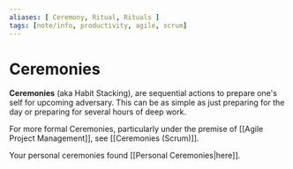 ```yaml
---
aliases: [ Ceremony, Ritual, Rituals ]
tags: [note/info, productivity, agile, scrum]
---
```

# Ceremonies
**Ceremonies** (aka Habit Stacking), are sequential actions to prepare one's self for upcoming adversary. This can be as simple as just preparing for the day or preparing for several hours of deep work.

For more formal Ceremonies, particularly under the premise of [[Agile Project Management]], see [[Ceremonies (Scrum)]].

Your personal ceremonies found [[Personal Ceremonies|here]].